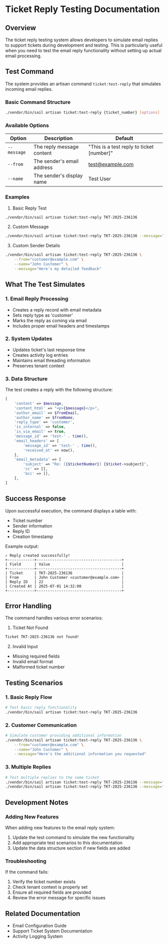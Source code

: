 # Ticket Reply Testing Documentation

## Overview
The ticket reply testing system allows developers to simulate email replies to support tickets during development and testing. This is particularly useful when you need to test the email reply functionality without setting up actual email processing.

## Test Command
The system provides an artisan command `ticket:test-reply` that simulates incoming email replies.

### Basic Command Structure
```bash
./vendor/bin/sail artisan ticket:test-reply {ticket_number} [options]
```

### Available Options
| Option | Description | Default |
|--------|-------------|---------|
| `--message` | The reply message content | "This is a test reply to ticket [number]" |
| `--from` | The sender's email address | test@example.com |
| `--name` | The sender's display name | Test User |

### Examples

1. Basic Reply Test
```bash
./vendor/bin/sail artisan ticket:test-reply TKT-2025-236136
```

2. Custom Message
```bash
./vendor/bin/sail artisan ticket:test-reply TKT-2025-236136 --message="I've tested the feature and found some issues"
```

3. Custom Sender Details
```bash
./vendor/bin/sail artisan ticket:test-reply TKT-2025-236136 \
    --from="customer@example.com" \
    --name="John Customer" \
    --message="Here's my detailed feedback"
```

## What The Test Simulates

### 1. Email Reply Processing
- Creates a reply record with email metadata
- Sets reply type as 'customer'
- Marks the reply as coming via email
- Includes proper email headers and timestamps

### 2. System Updates
- Updates ticket's last response time
- Creates activity log entries
- Maintains email threading information
- Preserves tenant context

### 3. Data Structure
The test creates a reply with the following structure:
```php
[
    'content' => $message,
    'content_html' => "<p>{$message}</p>",
    'author_email' => $fromEmail,
    'author_name' => $fromName,
    'reply_type' => 'customer',
    'is_internal' => false,
    'is_via_email' => true,
    'message_id' => 'test-' . time(),
    'email_headers' => [
        'message_id' => 'test-' . time(),
        'received_at' => now(),
    ],
    'email_metadata' => [
        'subject' => "Re: [{$ticketNumber}] {$ticket->subject}",
        'cc' => [],
        'bcc' => [],
    ],
]
```

## Success Response
Upon successful execution, the command displays a table with:
- Ticket number
- Sender information
- Reply ID
- Creation timestamp

Example output:
```
✓ Reply created successfully!
+------------+--------------------------------------+
| Field      | Value                                |
+------------+--------------------------------------+
| Ticket     | TKT-2025-236136                      |
| From       | John Customer <customer@example.com> |
| Reply ID   | 22                                   |
| Created At | 2025-07-01 14:32:00                  |
+------------+--------------------------------------+
```

## Error Handling
The command handles various error scenarios:

1. Ticket Not Found
```bash
Ticket TKT-2025-236136 not found!
```

2. Invalid Input
- Missing required fields
- Invalid email format
- Malformed ticket number

## Testing Scenarios

### 1. Basic Reply Flow
```bash
# Test basic reply functionality
./vendor/bin/sail artisan ticket:test-reply TKT-2025-236136
```

### 2. Customer Communication
```bash
# Simulate customer providing additional information
./vendor/bin/sail artisan ticket:test-reply TKT-2025-236136 \
    --from="customer@example.com" \
    --name="John Customer" \
    --message="Here's the additional information you requested"
```

### 3. Multiple Replies
```bash
# Test multiple replies to the same ticket
./vendor/bin/sail artisan ticket:test-reply TKT-2025-236136 --message="First reply"
./vendor/bin/sail artisan ticket:test-reply TKT-2025-236136 --message="Second reply"
```

## Development Notes

### Adding New Features
When adding new features to the email reply system:
1. Update the test command to simulate the new functionality
2. Add appropriate test scenarios to this documentation
3. Update the data structure section if new fields are added

### Troubleshooting
If the command fails:
1. Verify the ticket number exists
2. Check tenant context is properly set
3. Ensure all required fields are provided
4. Review the error message for specific issues

## Related Documentation
- Email Configuration Guide
- Support Ticket System Documentation
- Activity Logging System 